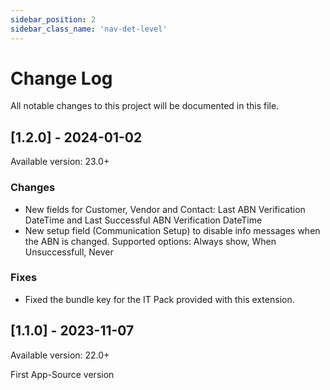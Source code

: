 ```yaml
---
sidebar_position: 2
sidebar_class_name: 'nav-det-level'
---
```


# Change Log
All notable changes to this project will be documented in this file.
 
## [1.2.0] - 2024-01-02
  
Available version: 23.0+

### Changes
- New fields for Customer, Vendor and Contact: Last ABN Verification DateTime and Last Successful ABN Verification DateTime
- New setup field (Communication Setup) to disable info messages when the ABN is changed. Supported options: Always show, When Unsuccessfull, Never

### Fixes
- Fixed the bundle key for the IT Pack provided with this extension.

## [1.1.0] - 2023-11-07
  
Available version: 22.0+

First App-Source version
